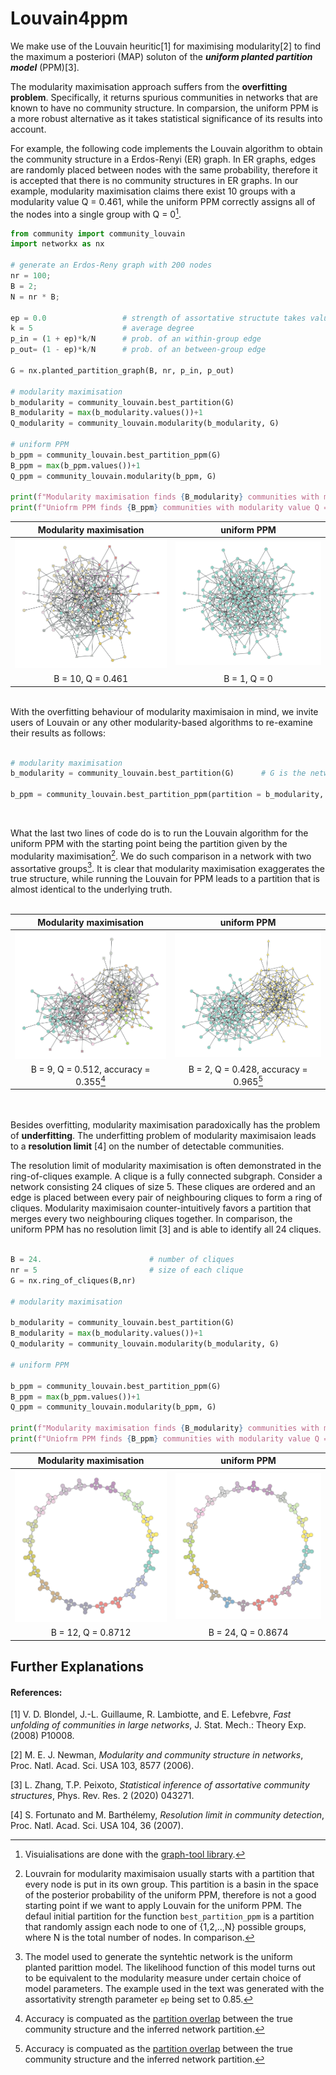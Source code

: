 Louvain4ppm
===========================
 
We make use of the Louvain heuritic[1] for maximising modularity[2] to find the maximum a posteriori (MAP) soluton of the ***uniform planted partition model*** (PPM)[3].

The modularity maximisation approach suffers from the **overfitting problem**. Specifically, it returns spurious communities in networks that are known to have no community structure. In comparsion, the uniform PPM is a more robust alternative as it takes statistical significance of its results into account. 

For example, the following code implements the Louvain algorithm to obtain the community structure in a Erdos-Renyi (ER) graph. In ER graphs, edges are randomly placed between nodes with the same probability, therefore it is accepted that there is no community structures in ER graphs. In our example, modularity maximisation claims there exist 10 groups with a modularity value Q = 0.461, while the uniform PPM correctly assigns all of the nodes into a single group with Q = 0[^1]. 

```python
from community import community_louvain
import networkx as nx

# generate an Erdos-Reny graph with 200 nodes
nr = 100; 
B = 2; 
N = nr * B; 

ep = 0.0                 # strength of assortative structute takes values in [0,1]
k = 5                    # average degree
p_in = (1 + ep)*k/N      # prob. of an within-group edge
p_out= (1 - ep)*k/N      # prob. of an between-group edge

G = nx.planted_partition_graph(B, nr, p_in, p_out)

# modularity maximisation
b_modularity = community_louvain.best_partition(G)
B_modularity = max(b_modularity.values())+1
Q_modularity = community_louvain.modularity(b_modularity, G)

# uniform PPM
b_ppm = community_louvain.best_partition_ppm(G)
B_ppm = max(b_ppm.values())+1
Q_ppm = community_louvain.modularity(b_ppm, G)

print(f"Modularity maximisation finds {B_modularity} communities with modularity value Q = {Q_modularity}", "\n")
print(f"Uniofrm PPM finds {B_ppm} communities with modularity value Q = {Q_ppm}")

```

| Modularity maximisation | uniform PPM |
:-------------------------:|:-------------------------:
<img src="/pics/synthetic_random_modularity_B_10_Q0.461-1.png" width=300><br> | <img src="/pics/synthetic_random_ppm__B_1_Q0.0.png" width=300><br>
B = 10, Q = 0.461 | B = 1, Q = 0

<br>
With the overfitting behaviour of modularity maximisaion in mind, we invite users of Louvain or any other modularity-based algorithms to re-examine their results as follows:
<br><br>

```python
# modularity maximisation
b_modularity = community_louvain.best_partition(G)      # G is the network to be analysed

b_ppm = community_louvain.best_partition_ppm(partition = b_modularity, G)
```
<br>

What the last two lines of code do is to run the Louvain algorithm for the uniform PPM with the starting point being the partition given by the modularity maximisation[^2]. We do such comparison in a network with two assortative groups[^3]. It is clear that modularity maximisation exaggerates the true structure, while running the Louvain for PPM leads to a partition that is almost identical to the underlying truth.<br><br>

| Modularity maximisation | uniform PPM |
:-------------------------:|:-------------------------:
<img src="/pics/synthetic_modularity_B_9_Q0.512-1.png" width=300><br> | <img src="/pics/synthetic_ppm_B_2_Q0.428_overlap0.355-1.png" width=300><br>
B = 9, Q = 0.512, accuracy = 0.355[^4] | B = 2, Q = 0.428, accuracy = 0.965[^4]

<br><br>
Besides overfitting, modularity maximisation paradoxically has the problem of **underfitting**. The underfitting problem of modularity maximisaion leads to a **resolution limit** [4] on the number of detectable communities. 

The resolution limit of modularity maximisation is often demonstrated in the ring-of-cliques example. A clique is a fully connected subgraph. Consider a network consisting 24 cliques of size 5. These cliques are ordered and an edge is placed between every pair of neighbouring cliques to form a ring of cliques. Modularity maximisaion counter-intuitively favors a partition that merges every two neighbouring cliques together. In comparison, the uniform PPM has no resolution limit [3] and is able to identify all 24 cliques. 

```python

B = 24.                        # number of cliques
nr = 5                         # size of each clique
G = nx.ring_of_cliques(B,nr)

# modularity maximisation

b_modularity = community_louvain.best_partition(G)
B_modularity = max(b_modularity.values())+1
Q_modularity = community_louvain.modularity(b_modularity, G)

# uniform PPM

b_ppm = community_louvain.best_partition_ppm(G)
B_ppm = max(b_ppm.values())+1
Q_ppm = community_louvain.modularity(b_ppm, G)

print(f"Modularity maximisation finds {B_modularity} communities with modularity value Q = {Q_modularity}", "\n")
print(f"Uniofrm PPM finds {B_ppm} communities with modularity value Q = {Q_ppm}")

```
| Modularity maximisation | uniform PPM |
:-------------------------:|:-------------------------:
<img src="/pics/ring_of_clique_modularity-1.png" width=300><br> | <img src="/pics/ring_of_clique_ppm-1.png" width=300><br>
B = 12, Q = 0.8712| B = 24, Q = 0.8674


Further Explanations
----------

#### References:
<p><a>[1] V. D. Blondel, J.-L. Guillaume, R. Lambiotte, and E. Lefebvre, <em>Fast unfolding of communities in large networks</em>, J. Stat. Mech.: Theory Exp. (2008) P10008. </a>
<p><a>[2] M. E. J. Newman, <em>Modularity and community structure in networks</em>, Proc. Natl. Acad. Sci. USA 103, 8577 (2006). </a>
<p><a>[3] L. Zhang, T.P. Peixoto, <em>Statistical inference of assortative community structures</em>, Phys. Rev. Res. 2 (2020) 043271.</a>
<p><a>[4] S. Fortunato and M. Barthélemy, <em>Resolution limit in community detection</em>, Proc. Natl. Acad. Sci. USA 104, 36 (2007).</a>
    
[^1]: Visuialisations are done with the [graph-tool library](https://graph-tool.skewed.de/static/doc/draw.html).
[^2]: Louvrain for modularity maximisaion usually starts with a partition that every node is put in its own group. This partition is a basin in the space of the posterior probability of the uniform PPM, therefore is not a good starting point if we want to apply Louvain for the uniform PPM. The defaul initial partition for the function `best_partition_ppm` is a partition that randomly assign each node to one of {1,2,..,N} possible groups, where N is the total number of nodes. In comparison.
[^3]: The model used to generate the syntehtic network is the uniform planted parittion model. The likelihood function of this model turns out to be equivalent to the modularity measure under certain choice of model parameters. The example used in the text was generated with the assortativity strength parameter `ep` being set to 0.85.
[^4]: Accuracy is compuated as the [partition overlap](https://graph-tool.skewed.de/static/doc/inference.html?highlight=overlap#graph_tool.inference.partition_overlap) between the true community structure and the inferred network partition. 
